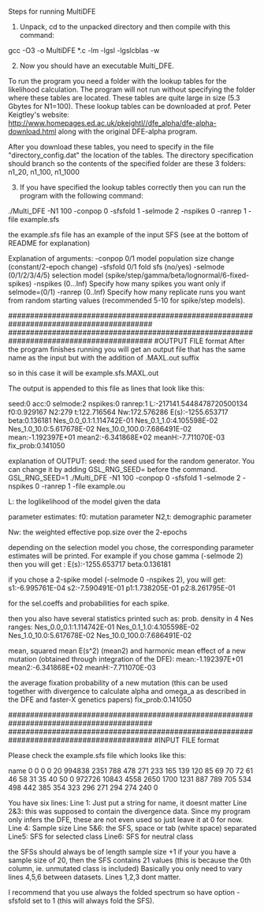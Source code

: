 Steps for running MultiDFE

1) Unpack, cd to the unpacked directory and then compile with this command:

gcc -O3 -o MultiDFE *.c  -lm -lgsl -lgslcblas -w

2) Now you should have an executable Multi_DFE.

To run the program you need a folder with the lookup tables for the likelihood calculation. The program will not run without specifying the folder where these tables are located. These tables are quite large in size (5.3 Gbytes for N1=100). These lookup tables can be downloaded at prof. Peter Keigtley's website: http://www.homepages.ed.ac.uk/pkeightl//dfe_alpha/dfe-alpha-download.html along with the original DFE-alpha program.

After you download these tables, you need to specify in the file "directory_config.dat" the location of the tables. The directory specification should branch so the contents of the specified folder are these 3 folders: n1_20, n1_100, n1_1000

3) If you have specified the lookup tables correctly then you can run the program with the following command:

./Multi_DFE -N1 100 -conpop 0 -sfsfold 1 -selmode 2 -nspikes 0 -ranrep 1 -file example.sfs

the example.sfs file has an example of the input SFS (see at the bottom of README for explanation)

Explanation of arguments:
-conpop    0/1    model population size change (constant/2-epoch change)
-sfsfold    0/1    fold sfs (no/yes)
-selmode (0/1/2/3/4/5)    selection model (spike/step/gamma/beta/lognormal/6-fixed-spikes)
-nspikes (0...Inf)    Specify how many spikes you want only if selmode=(0/1)
-ranrep (0..Inf)    Specify how many replicate runs you want from random starting values (recommended 5-10 for spike/step models).

#########################################################################################
#########################################################################################
#OUTPUT FILE format
After the program finishes running you will get an output file that has the same name as the input but with the addition of .MAXL.out suffix

so in this case it will be example.sfs.MAXL.out

The output is appended to this file as lines that look like this:

seed:0  acc:0   selmode:2       nspikes:0       ranrep:1        L:-217141.5448478720500134      f0:0.929167     N2:279  t:122.716564    Nw:172.576286   E(s):-1255.653717       beta:0.136181   Nes_0.0_0.1:1.114742E-01        Nes_0.1_1.0:4.105598E-02        Nes_1.0_10.0:5.617678E-02     Nes_10.0_100.0:7.686491E-02     mean:-1.192397E+01      mean2:-6.341868E+02     meanH:-7.711070E-03     fix_prob:0.141050

explanation of OUTPUT:
seed: the seed used for the random generator. You can change it by adding GSL_RNG_SEED= before the command.
GSL_RNG_SEED=1 ./Multi_DFE -N1 100 -conpop 0 -sfsfold 1 -selmode 2 -nspikes 0 -ranrep 1 -file example.ou

L: the loglikelihood of the model given the data

parameter estimates:
f0: mutation parameter
N2,t: demographic parameter

Nw: the weighted effective pop.size over the 2-epochs

depending on the selection model you chose, the corresponding parameter estimates will be printed. For example if you chose gamma (-selmode 2) then you will get :
E(s):-1255.653717       beta:0.136181

if you chose a 2-spike model (-selmode 0 -nspikes 2),  you will get:
s1:-6.995761E-04        s2:-7.590491E-01        p1:1.738205E-01 p2:8.261795E-01

for the sel.coeffs and probabilities for each spike.

then you also have several statistics printed such as:
prob. density in 4 Nes ranges:
Nes_0.0_0.1:1.114742E-01        Nes_0.1_1.0:4.105598E-02        Nes_1.0_10.0:5.617678E-02     Nes_10.0_100.0:7.686491E-02    

mean, squared mean E(s^2) (mean2) and harmonic mean effect of a new mutation (obtained through integration of the DFE):
mean:-1.192397E+01      mean2:-6.341868E+02     meanH:-7.711070E-03 

the average fixation probability of a new mutation (this can be used together with divergence to calculate alpha and omega_a as described in the DFE and faster-X genetics papers)
fix_prob:0.141050


#########################################################################################
#########################################################################################
#INPUT FILE format

Please check the example.sfs file which looks like this:

name
0 0
0 0
20
994838 2351 788 478 271 233 165 139 120 85 69 70 72 61 46 58 31 35 40 50 0
972726 10843 4558 2650 1700 1231 887 789 705 534 498 442 385 354 323 296 271 294 274 240 0

You have six lines:
Line 1: Just put a string for name, it doesnt matter
Line 2&3: this was supposed to contain the divergence data. Since my program only infers the DFE, these are not even used so just leave it at 0 for now.
Line 4: Sample size
Line 5&6: the SFS, space or tab (white space) separated
Line5: SFS for selected class
Line6: SFS for neutral class

the SFSs should always be of length sample size +1
if your you have a sample size of 20, then the SFS contains 21 values (this is because the 0th column, ie. unmutated class is included)
Basically you only need to vary lines 4,5,6 between datasets. Lines 1,2,3 dont matter.

I recommend that you use always the folded spectrum so have option -sfsfold set to 1 (this will always fold the SFS).